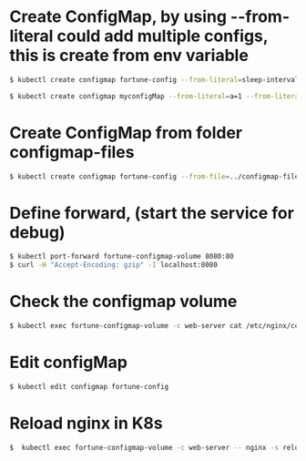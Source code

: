 # Create ConfigMap, by using --from-literal could add multiple configs, this is create from env variable
```bash
$ kubectl create configmap fortune-config --from-literal=sleep-interval=25

$ kubectl create configmap myconfigMap --from-literal=a=1 --from-literal=b=2 --from-literal=c=2
```

# Create ConfigMap from folder configmap-files
```bash
$ kubectl create configmap fortune-config --from-file=../configmap-files  
```

# Define forward, (start the service for debug)
```bash
$ kubectl port-forward fortune-configmap-volume 8080:80
$ curl -H "Accept-Encoding: gzip" -I localhost:8080
```
# Check the configmap volume
```bash
$ kubectl exec fortune-configmap-volume -c web-server cat /etc/nginx/conf.d/my-nginx-config.conf
```
# Edit configMap
```bash
$ kubectl edit configmap fortune-config
```
# Reload nginx in K8s
```bash
$  kubectl exec fortune-configmap-volume -c web-server -- nginx -s reload
```